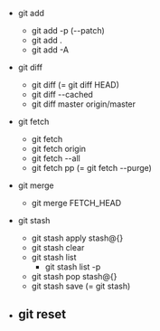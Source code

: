 - git add
  - git add -p (--patch)
  - git add .
  - git add -A

- git diff
  - git diff (= git diff HEAD)
  - git diff --cached
  - git diff master origin/master

- git fetch
  - git fetch
  - git fetch origin
  - git fetch --all
  - git fetch pp (= git fetch --purge)

- git merge
  - git merge FETCH_HEAD

- git stash
  - git stash apply stash@{}
  - git stash clear
  - git stash list
    - git stash list -p
  - git stash pop stash@{}
  - git stash save (= git stash)

- git reset
  - 